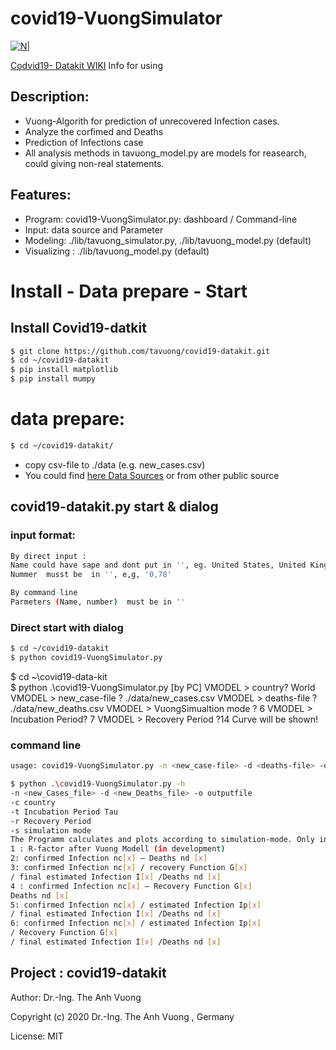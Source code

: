 # covid19-VuongSimulator
[![N|](https://vuongblog.files.wordpress.com/2020/05/git_pt_vuong60.png)](https://vuongblog.wordpress.com)

[Codvid19- Datakit WIKI](https://github.com/tavuong/covid19-datakit/wiki) Info for using
## Description:
- Vuong-Algorith for prediction of unrecovered Infection cases.
- Analyze the corfimed  and Deaths
- Prediction of Infections case 
- All analysis methods in tavuong_model.py are models for reasearch, could giving non-real statements.

## Features:
- Program: covid19-VuongSimulator.py: dashboard / Command-line
- Input: data source and Parameter
- Modeling:     ./lib/tavuong_simulator.py,  ./lib/tavuong_model.py (default)
- Visualizing : ./lib/tavuong_model.py (default)

# Install - Data prepare - Start 
## Install Covid19-datkit
```sh
$ git clone https://github.com/tavuong/covid19-datakit.git
$ cd ~/covid19-datakit
$ pip install matplotlib
$ pip install mumpy
```
# data prepare: 
```sh
$ cd ~/covid19-datakit/
```
- copy csv-file to ./data (e.g. new_cases.csv) 
- You could find [here Data Sources](https://ourworldindata.org/coronavirus-source-data) or from other public source 

## covid19-datakit.py start & dialog
### input format:
```sh
By direct input : 
Name could have sape and dont put in '', eg. United States, United Kingdom
Nummer  musst be  in '', e,g, '0,78'

By command line
Parmeters (Name, number)  must be in ''
```

### Direct start with dialog
```sh
$ cd ~/covid19-datakit
$ python covid19-VuongSimulator.py
```
$ cd ~\covid19-data-kit\
$ python .\covid19-VuongSimulator.py [by PC]
VMODEL > country? World
VMODEL > new_case-file ? ./data/new_cases.csv
VMODEL > deaths-file ? ./data/new_deaths.csv
VMODEL > VuongSimualtion mode ? 6
VMODEL > Incubation Period? 7
VMODEL > Recovery Period ?14
Curve will be shown!

### command line
```sh
usage: covid19-VuongSimulator.py -n <new_case-file> -d <deaths-file> -o <outputfile> -[c/t/g/s} 

$ python .\covid19-VuongSimulator.py -h
-n <new_Cases_file> -d <new_Deaths_file> -o outputfile
-c country
-t Incubation Period Tau
-r Recovery Period
-s simulation mode
The Programm calculates and plots according to simulation-mode. Only in mode 1 is time function, in other modes, accumulate of time functions are shown
1 : R-factor after Vuong Modell (in development)
2: confirmed Infection nc[x] — Deaths nd [x]
3: confirmed Infection nc[x] / recovery Function G[x]
/ final estimated Infection I[x] /Deaths nd [x]
4 : confirmed Infection nc[x] — Recovery Function G[x]
Deaths nd [x]
5: confirmed Infection nc[x] / estimated Infection Ip[x]
/ final estimated Infection I[x] /Deaths nd [x]
6: confirmed Infection nc[x] / estimated Infection Ip[x]
/ Recovery Function G[x]
/ final estimated Infection I[x] /Deaths nd [x]
```

Project : covid19-datakit
----
Author: Dr.-Ing. The Anh Vuong 

Copyright (c) 2020 Dr.-Ing. The Anh Vuong , Germany

License: MIT
